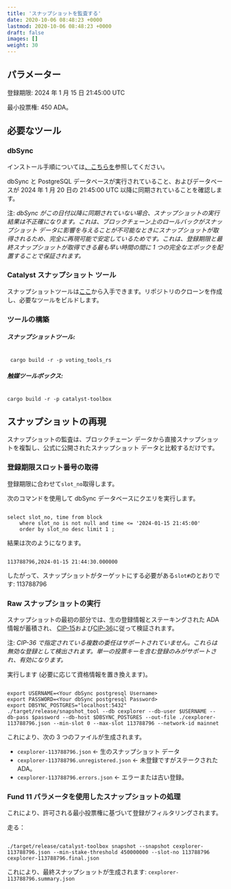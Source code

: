 ```yaml
---
title: 'スナップショットを監査する'
date: 2020-10-06 08:48:23 +0000
lastmod: 2020-10-06 08:48:23 +0000
draft: false
images: []
weight: 30
---
```


## パラメーター

登録期限: 2024 年 1 月 15 日 21:45:00 UTC

最小投票権: 450 ADA。

## 必要なツール

### dbSync

インストール手順については[、こちらを](https://github.com/IntersectMBO/cardano-db-sync/blob/master/doc/docker.md)参照してください。

dbSync と PostgreSQL データベースが実行されていること、およびデータベースが 2024 年 1 月 20 日の 21:45:00 UTC 以降に同期されていることを確認します。

注: *dbSync がこの日付以降に同期されていない場合、スナップショットの実行結果は不正確になります。これは、ブロックチェーン上のロールバックがスナップショット データに影響を与えることが不可能なときにスナップショットが取得されるため、完全に再現可能で安定しているためです。これは、登録期限と最終スナップショットが取得できる最も早い時間の間に 1 つの完全なエポックを配置することで保証されます。*

### Catalyst スナップショット ツール

スナップショットツールは[ここ](https://github.com/input-output-hk/catalyst-core)から入手できます。リポジトリのクローンを作成し、必要なツールをビルドします。

### ツールの構築

##### スナップショットツール:

```linux

 cargo build -r -p voting_tools_rs

```

##### 触媒ツールボックス:

```linux

cargo build -r -p catalyst-toolbox

```

## スナップショットの再現

スナップショットの監査は、ブロックチェーン データから直接スナップショットを複製し、公式に公開されたスナップショット データと比較するだけです。

### 登録期限スロット番号の取得

登録期限に合わせて`slot_no`取得します。

次のコマンドを使用して dbSync データベースにクエリを実行します。

```linux

select slot_no, time from block
    where slot_no is not null and time <= '2024-01-15 21:45:00'
    order by slot_no desc limit 1 ;

```

結果は次のようになります。

```linux

113788796,2024-01-15 21:44:30.000000

```

したがって、スナップショットがターゲットにする必要がある`slot#`のとおりです: 113788796

### Raw スナップショットの実行

スナップショットの最初の部分では、生の登録情報とステーキングされた ADA 情報が蓄積され、 [CIP-15](https://cips.cardano.org/cip/CIP-15/)および[CIP-36](https://cips.cardano.org/cip/CIP-36/)に従って検証されます。

注: *CIP-36 で指定されている複数の委任はサポートされていません。これらは無効な登録として検出されます。単一の投票キーを含む登録のみがサポートされ、有効になります。*

実行します (必要に応じて資格情報を置き換えます)。

```linux

export USERNAME=<Your dbSync postgresql Username>
export PASSWORD=<Your dbSync postgresql Password>
export DBSYNC_POSTGRES="localhost:5432"
./target/release/snapshot_tool --db cexplorer --db-user $USERNAME --db-pass $password --db-host $DBSYNC_POSTGRES --out-file ./cexplorer-113788796.json --min-slot 0 --max-slot 113788796 --network-id mainnet

```

これにより、次の 3 つのファイルが生成されます。

- `cexplorer-113788796.json` &lt;- 生のスナップショット データ
- `cexplorer-113788796.unregistered.json` &lt;- 未登録ですがステークされた ADA。
- `cexplorer-113788796.errors.json` &lt;- エラーまたは古い登録。

### Fund 11 パラメータを使用したスナップショットの処理

これにより、許可される最小投票権に基づいて登録がフィルタリングされます。

走る：

```linux

./target/release/catalyst-toolbox snapshot --snapshot cexplorer-113788796.json --min-stake-threshold 450000000 --slot-no 113788796 cexplorer-113788796.final.json

```

これにより、最終スナップショットが生成されます: `cexplorer-113788796.summary.json`
